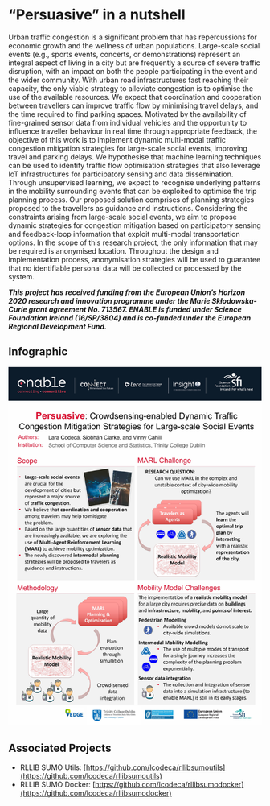 # “Persuasive” in a nutshell

Urban traffic congestion is a significant problem that has repercussions for economic growth and the wellness of urban populations. Large-scale social events (e.g., sports events, concerts, or demonstrations) represent an integral aspect of living in a city but are frequently a source of severe traffic disruption, with an impact on both the people participating in the event and the wider community. With urban road infrastructures fast reaching their capacity, the only viable strategy to alleviate congestion is to optimise the use of the available resources. We expect that coordination and cooperation between travellers can improve traffic flow by minimising travel delays, and the time required to find parking spaces. Motivated by the availability of fine-grained sensor data from individual vehicles and the opportunity to influence traveller behaviour in real time through appropriate feedback, the objective of this work is to implement dynamic multi-modal traffic congestion mitigation strategies for large-scale social events, improving travel and parking delays. We hypothesise that machine learning techniques can be used to identify traffic flow optimisation strategies that also leverage IoT infrastructures for participatory sensing and data dissemination. Through unsupervised learning, we expect to recognise underlying patterns in the mobility surrounding events that can be exploited to optimise the trip planning process. Our proposed solution comprises of planning strategies proposed to the travellers as guidance and instructions. Considering the constraints arising from large-scale social events, we aim to propose dynamic strategies for congestion mitigation based on participatory sensing and feedback-loop information that exploit multi-modal transportation options. In the scope of this research project, the only information that may be required is anonymised location. Throughout the design and implementation process, anonymisation strategies will be used to guarantee that no identifiable personal data will be collected or processed by the system.

**_This project has received funding from the European Union’s Horizon 2020 research and innovation programme under the Marie Skłodowska-Curie grant agreement No. 713567. ENABLE is funded under Science Foundation Ireland (16/SP/3804) and is co-funded under the European Regional Development Fund._**

## Infographic

![Persuasive Poster](imgs/2020-02-17Persuasive.jpg)

## Associated Projects

- RLLIB SUMO Utils: [https://github.com/lcodeca/rllibsumoutils](https://github.com/lcodeca/rllibsumoutils)
- RLLIB SUMO Docker: [https://github.com/lcodeca/rllibsumodocker](https://github.com/lcodeca/rllibsumodocker)

